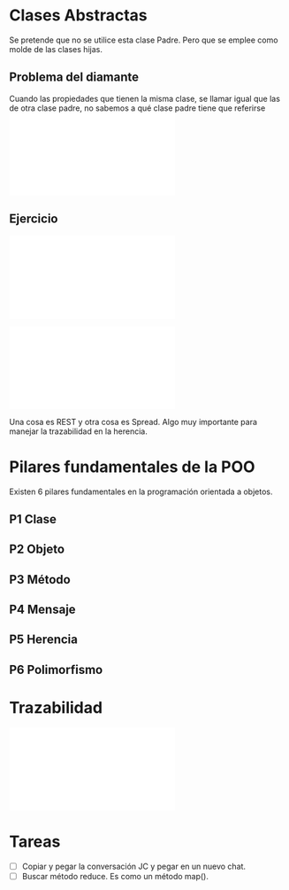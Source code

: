 # Clases Abstractas
Se pretende que no se utilice esta clase Padre. Pero que se emplee como molde de las clases hijas.

## Problema del diamante
Cuando las propiedades que tienen la misma clase, se llamar igual que las de otra clase padre, no sabemos a qué clase padre tiene que referirse
![ED2025-05-16_12.05.37|250](ED2025-05-16_12.05.37.md)   

## Ejercicio   
![ED2025-05-16_12.23.52](ED2025-05-16_12.23.52.md)   

![ED2025-05-16_14.07.58|550](ED2025-05-16_14.07.58.md)

Una cosa es REST y otra cosa es Spread. Algo muy importante para manejar la trazabilidad en la herencia.



# Pilares fundamentales de la POO
Existen 6 pilares fundamentales en la programación orientada a objetos.

## P1 Clase  
## P2 Objeto
## P3 Método
## P4 Mensaje

## P5 Herencia
## P6 Polimorfismo
# Trazabilidad   
![ED2025-05-16_14.21.52|250](ED2025-05-16_14.21.52.md)   

# Tareas
- [ ] Copiar y pegar la conversación JC y pegar en un nuevo chat.
- [ ] Buscar método reduce. Es como un método map().
